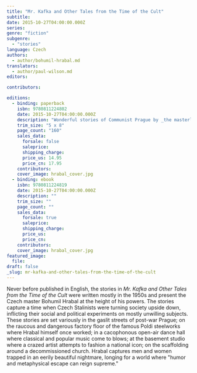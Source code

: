 ```yaml
---
title: "Mr. Kafka and Other Tales from the Time of the Cult"
subtitle:
date: 2015-10-27T04:00:00.000Z
series:
genre: "fiction"
subgenre:
  - "stories"
language: Czech
authors:
  - author/bohumil-hrabal.md
translators:
  - author/paul-wilson.md
editors:

contributors:

editions:
  - binding: paperback
    isbn: 9780811224802
    date: 2015-10-27T04:00:00.000Z
    description: "Wonderful stories of Communist Prague by _the masterly Bohumil Hrabal_ (The New Yorker) "
    trim_size: "5 x 8"
    page_count: "160"
    sales_data:
      forsale: false
      saleprice:
      shipping_charge:
      price_us: 14.95
      price_cn: 17.95
    contributors:
    cover_image: hrabal_cover.jpg
  - binding: ebook
    isbn: 9780811224819
    date: 2015-10-27T04:00:00.000Z
    description: ""
    trim_size: ""
    page_count: ""
    sales_data:
      forsale: true
      saleprice:
      shipping_charge:
      price_us:
      price_cn:
    contributors:
    cover_image: hrabal_cover.jpg
featured_image:
  file:
draft: false
_slug: mr-kafka-and-other-tales-from-the-time-of-the-cult
---
```


Never before published in English, the stories in _Mr. Kafka and Other Tales from the Time of the Cult_ were written mostly in the 1950s and present the Czech master Bohumil Hrabal at the height of his powers. The stories capture a time when Czech Stalinists were turning society upside down, inflicting their social and political experiments on mostly unwilling subjects. These stories are set variously in the gaslit streets of post-war Prague; on the raucous and dangerous factory floor of the famous Poldi steelworks where Hrabal himself once worked; in a cacophonous open-air dance hall where classical and popular music come to blows; at the basement studio where a crazed artist attempts to fashion a national icon; on the scaffolding around a decommissioned church. Hrabal captures men and women trapped in an eerily beautiful nightmare, longing for a world where "humor and metaphysical escape can reign supreme."

